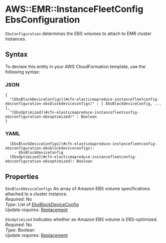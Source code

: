 # AWS::EMR::InstanceFleetConfig EbsConfiguration<a name="aws-properties-elasticmapreduce-instancefleetconfig-ebsconfiguration"></a>

`EbsConfiguration` determines the EBS volumes to attach to EMR cluster instances\.

## Syntax<a name="aws-properties-elasticmapreduce-instancefleetconfig-ebsconfiguration-syntax"></a>

To declare this entity in your AWS CloudFormation template, use the following syntax:

### JSON<a name="aws-properties-elasticmapreduce-instancefleetconfig-ebsconfiguration-syntax.json"></a>

```
{
  "[EbsBlockDeviceConfigs](#cfn-elasticmapreduce-instancefleetconfig-ebsconfiguration-ebsblockdeviceconfigs)" : [ EbsBlockDeviceConfig, ... ],
  "[EbsOptimized](#cfn-elasticmapreduce-instancefleetconfig-ebsconfiguration-ebsoptimized)" : Boolean
}
```

### YAML<a name="aws-properties-elasticmapreduce-instancefleetconfig-ebsconfiguration-syntax.yaml"></a>

```
  [EbsBlockDeviceConfigs](#cfn-elasticmapreduce-instancefleetconfig-ebsconfiguration-ebsblockdeviceconfigs): 
    - EbsBlockDeviceConfig
  [EbsOptimized](#cfn-elasticmapreduce-instancefleetconfig-ebsconfiguration-ebsoptimized): Boolean
```

## Properties<a name="aws-properties-elasticmapreduce-instancefleetconfig-ebsconfiguration-properties"></a>

`EbsBlockDeviceConfigs`  <a name="cfn-elasticmapreduce-instancefleetconfig-ebsconfiguration-ebsblockdeviceconfigs"></a>
An array of Amazon EBS volume specifications attached to a cluster instance\.  
*Required*: No  
*Type*: List of [EbsBlockDeviceConfig](aws-properties-elasticmapreduce-instancefleetconfig-ebsblockdeviceconfig.md)  
*Update requires*: [Replacement](https://docs.aws.amazon.com/AWSCloudFormation/latest/UserGuide/using-cfn-updating-stacks-update-behaviors.html#update-replacement)

`EbsOptimized`  <a name="cfn-elasticmapreduce-instancefleetconfig-ebsconfiguration-ebsoptimized"></a>
Indicates whether an Amazon EBS volume is EBS\-optimized\.  
*Required*: No  
*Type*: Boolean  
*Update requires*: [Replacement](https://docs.aws.amazon.com/AWSCloudFormation/latest/UserGuide/using-cfn-updating-stacks-update-behaviors.html#update-replacement)